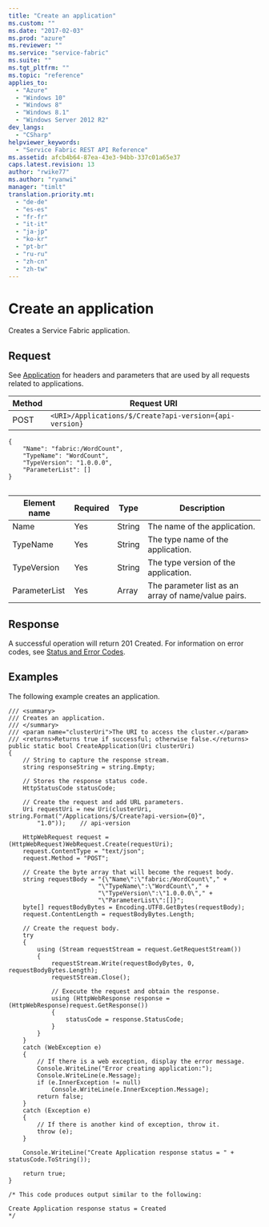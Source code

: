 ```yaml
---
title: "Create an application"
ms.custom: ""
ms.date: "2017-02-03"
ms.prod: "azure"
ms.reviewer: ""
ms.service: "service-fabric"
ms.suite: ""
ms.tgt_pltfrm: ""
ms.topic: "reference"
applies_to: 
  - "Azure"
  - "Windows 10"
  - "Windows 8"
  - "Windows 8.1"
  - "Windows Server 2012 R2"
dev_langs: 
  - "CSharp"
helpviewer_keywords: 
  - "Service Fabric REST API Reference"
ms.assetid: afcb4b64-87ea-43e3-94bb-337c01a65e37
caps.latest.revision: 13
author: "rwike77"
ms.author: "ryanwi"
manager: "timlt"
translation.priority.mt: 
  - "de-de"
  - "es-es"
  - "fr-fr"
  - "it-it"
  - "ja-jp"
  - "ko-kr"
  - "pt-br"
  - "ru-ru"
  - "zh-cn"
  - "zh-tw"
---
```

# Create an application
Creates a Service Fabric application.  
  
## Request  
 See [Application](application2.md) for headers and parameters that are used by all requests related to applications.  
  
|Method|Request URI|  
|------------|-----------------|  
|POST|`<URI>/Applications/$/Create?api-version={api-version}`|  
  
```  
{  
    "Name": "fabric:/WordCount",  
    "TypeName": "WordCount",  
    "TypeVersion": "1.0.0.0",  
    "ParameterList": []  
}  
  
```  
  
|Element name|Required|Type|Description|  
|------------------|--------------|----------|-----------------|  
|Name|Yes|String|The name of the application.|  
|TypeName|Yes|String|The type name of the application.|  
|TypeVersion|Yes|String|The type version of the application.|  
|ParameterList|Yes|Array|The parameter list as an array of name/value pairs.|  
  
## Response  
 A successful operation will return 201 Created. For information on error codes, see [Status and Error Codes](status-and-error-codes1.md).  
  
## Examples  
 The following example creates an application.  
  
```  
/// <summary>  
/// Creates an application.  
/// </summary>  
/// <param name="clusterUri">The URI to access the cluster.</param>  
/// <returns>Returns true if successful; otherwise false.</returns>  
public static bool CreateApplication(Uri clusterUri)  
{  
    // String to capture the response stream.  
    string responseString = string.Empty;  
  
    // Stores the response status code.  
    HttpStatusCode statusCode;  
  
    // Create the request and add URL parameters.  
    Uri requestUri = new Uri(clusterUri, string.Format("/Applications/$/Create?api-version={0}",  
        "1.0"));    // api-version  
  
    HttpWebRequest request = (HttpWebRequest)WebRequest.Create(requestUri);  
    request.ContentType = "text/json";  
    request.Method = "POST";  
  
    // Create the byte array that will become the request body.  
    string requestBody = "{\"Name\":\"fabric:/WordCount\"," +  
                         "\"TypeName\":\"WordCount\"," +  
                         "\"TypeVersion\":\"1.0.0.0\"," +  
                         "\"ParameterList\":[]}";  
    byte[] requestBodyBytes = Encoding.UTF8.GetBytes(requestBody);  
    request.ContentLength = requestBodyBytes.Length;  
  
    // Create the request body.  
    try  
    {  
        using (Stream requestStream = request.GetRequestStream())  
        {  
            requestStream.Write(requestBodyBytes, 0, requestBodyBytes.Length);  
            requestStream.Close();  
  
            // Execute the request and obtain the response.  
            using (HttpWebResponse response = (HttpWebResponse)request.GetResponse())  
            {  
                statusCode = response.StatusCode;  
            }  
        }  
    }  
    catch (WebException e)  
    {  
        // If there is a web exception, display the error message.  
        Console.WriteLine("Error creating application:");  
        Console.WriteLine(e.Message);  
        if (e.InnerException != null)  
            Console.WriteLine(e.InnerException.Message);  
        return false;  
    }  
    catch (Exception e)  
    {  
        // If there is another kind of exception, throw it.  
        throw (e);  
    }  
  
    Console.WriteLine("Create Application response status = " + statusCode.ToString());  
  
    return true;  
}  
  
/* This code produces output similar to the following:  
  
Create Application response status = Created  
*/  
  
```